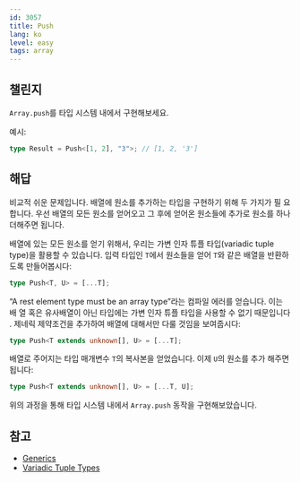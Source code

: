 ```yaml
---
id: 3057
title: Push
lang: ko
level: easy
tags: array
---
```


## 챌린지

`Array.push`를 타입 시스템 내에서 구현해보세요.

예시:

```typescript
type Result = Push<[1, 2], "3">; // [1, 2, '3']
```

## 해답

비교적 쉬운 문제입니다. 배열에 원소를 추가하는 타입을 구현하기 위해 두 가지가 필
요합니다. 우선 배열의 모든 원소를 얻어오고 그 후에 얻어온 원소들에 추가로 원소를
하나 더해주면 됩니다.

배열에 있는 모든 원소를 얻기 위해서, 우리는 가변 인자 튜플 타입(variadic tuple
type)을 활용할 수 있습니다. 입력 타입인 `T`에서 원소들을 얻어 `T`와 같은 배열을
반환하도록 만들어봅시다:

```typescript
type Push<T, U> = [...T];
```

“A rest element type must be an array type”라는 컴파일 에러를 얻습니다. 이는 배
열 혹은 유사배열이 아닌 타입에는 가변 인자 튜플 타입을 사용할 수 없기 때문입니다
. 제네릭 제약조건을 추가하여 배열에 대해서만 다룰 것임을 보여줍시다:

```typescript
type Push<T extends unknown[], U> = [...T];
```

배열로 주어지는 타입 매개변수 `T`의 복사본을 얻었습니다. 이제 `U`의 원소를 추가
해주면 됩니다:

```typescript
type Push<T extends unknown[], U> = [...T, U];
```

위의 과정을 통해 타입 시스템 내에서 `Array.push` 동작을 구현해보았습니다.

## 참고

- [Generics](https://www.typescriptlang.org/docs/handbook/2/generics.html)
- [Variadic Tuple Types](https://www.typescriptlang.org/docs/handbook/release-notes/typescript-4-0.html#variadic-tuple-types)
